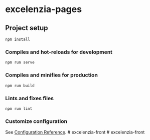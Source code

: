 # excelenzia-pages

## Project setup
```
npm install
```

### Compiles and hot-reloads for development
```
npm run serve
```

### Compiles and minifies for production
```
npm run build
```

### Lints and fixes files
```
npm run lint
```

### Customize configuration
See [Configuration Reference](https://cli.vuejs.org/config/).
#   e x c e l e n z i a - f r o n t  
 #   e x c e l e n z i a - f r o n t  
 